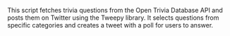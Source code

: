 This script fetches trivia questions from the Open Trivia Database API and posts them on Twitter using the Tweepy library. It selects questions from specific categories and creates a tweet with a poll for users to answer.